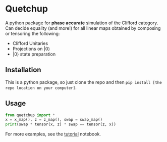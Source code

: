 # Quetchup
A python package for **phase accurate** simulation of the Clifford category. Can decide equality (and more!) for all linear maps obtained by composing or tensoring the following:
* Clifford Unitaries
* Projections on $| 0 \rangle$
* $|0 \rangle$ state preparation

## Installation
This is a python package, so just clone the repo and then `pip install [the repo location on your computer]`.

## Usage
```python
from quetchup import *
x = x_map(), z = z_map(), swap = swap_map()
print(swap * tensor(x, z) * swap == tensor(z, x))
```

For more examples, see the [tutorial](examples/tutorial.ipynb) notebook.